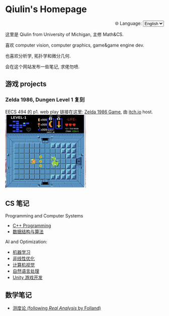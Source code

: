 # Qiulin's Homepage

<div style="text-align: right; margin-top: 10px;">
  <label for="lang">🌐 Language:</label>
  <select id="lang" onchange="location = this.value;">
    <option value="https://qiulinfan.github.io/">English</option>
    <option value="https://qiulinfan.github.io/zh/">中文</option>
  </select>
</div>

这里是 Qiulin from University of Michigan, 主修 Math&CS.

喜欢 computer vision, computer graphics, game&game engine dev.

也喜欢分析学, 拓扑学和微分几何.

会在这个网站发布一些笔记, 求佬勿喷.

## 游戏 projects

### Zelda 1986, Dungen Level 1 复刻
EECS 494 的 p1. web play 链接在这里: [Zelda 1986 Game](https://saddysamoyed.itch.io/zelda1986-level1), 由 [itch.io](https://itch.io/) host.
<img src="assets/Screenshot 2025-09-24 at 09.12.18.png" alt="Screenshot 2025-09-24 at 09.12.18" style="zoom:25%;" />



## CS 笔记

Programming and Computer Systems

- [C++ Programming](https://qiulinfan.github.io/cpp/index.html)
- [数据结构与算法](https://qiulinfan.github.io/dsa/index.html)

AI and Optimization: 

- [机器学习](https://qiulinfan.github.io/ml/index.html)
- [非线性优化](https://qiulinfan.github.io/opt/index.html)
- [计算机视觉](https://qiulinfan.github.io/cv/index.html)
- [自然语言处理](https://qiulinfan.github.io/nlp/index.html)
- [Unity 游戏开发](https://qiulinfan.github.io/gamedev/index.html)


## 数学笔记
- [测度论 (following *Real Analysis* by Folland)](https://qiulinfan.github.io/realanalysis/index.html)



